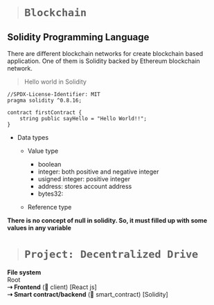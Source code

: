 > # ```Blockchain```

## Solidity Programming Language

There are different blockchain networks for create blockchain based application. One of them is Solidity backed by Ethereum blockchain network.

> Hello world in Solidity

```
//SPDX-License-Identifier: MIT
pragma solidity ^0.8.16;

contract firstContract {
    string public sayHello = "Hello World!!";
}
```

* Data types
  * Value type  
    * boolean
    * integer: both positive and negative integer
    * usigned integer: positive integer
    * address: stores account address
    * bytes32:

  * Reference type

**There is no concept of null in solidity. So, it must filled up with some values in any variable**

> # ```Project: Decentralized Drive```

**File system**  
Root  
  **⇢** **Frontend** (📁 client) [React js]  
  **⇢** **Smart contract/backend** (📁 smart_contract) [Solidity]  
